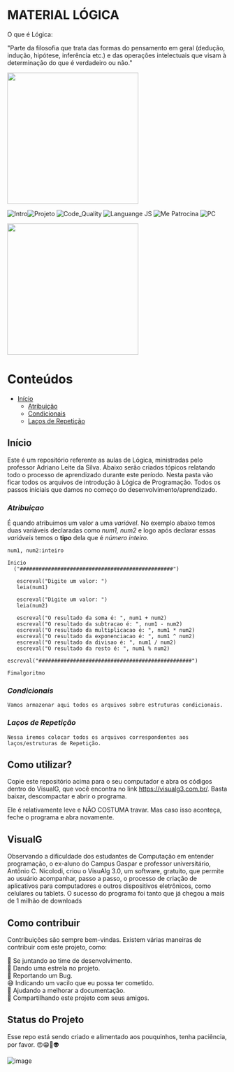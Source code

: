 # MATERIAL LÓGICA

O que é Lógica:

"Parte da filosofia que trata das formas do pensamento em geral (dedução, indução, hipótese, inferência etc.) e das operações intelectuais que visam à determinação do que é verdadeiro ou não."

<img src="https://user-images.githubusercontent.com/77402918/107370978-725f9b00-6ac2-11eb-833a-9da9bfc0683f.png" width="300px">

![Intro](https://img.shields.io/badge/Version-0.0.1-F21B3F)![Projeto](https://img.shields.io/badge/Projeto-Lógica-08BDBD) ![Code_Quality](https://img.shields.io/badge/Code_Quality-Easy-3A5683) ![Languange JS](https://img.shields.io/badge/Language-Portugol-F7DF1E) ![Me Patrocina](https://img.shields.io/badge/Intel-Core_i5_10th-0071C5?style=flat-square&logo=intel&logoColor=white) ![PC](https://img.shields.io/badge/Windows-ACER_Aspire_3-0078D6?style=flat-square&logo=windows&logoColor=white)
<!-- APAGAR ESSA FOTO E COLOCAR UM SCREENSHOT DO PROJETO -->

<img src="https://user-images.githubusercontent.com/77402918/107371316-eac65c00-6ac2-11eb-81f4-1cd1834e64d8.png" width="300px">

<!-- APAGAR ESSA FOTO E COLOCAR UM SCREENSHOT DO PROJETO -->

# Conteúdos
- [Início](#instalação)
    - [Atribuição](#Atribuicao)
    - [Condicionais](#Condicionais)
    - [Laços de Repetição](#laços-de-repetição)

## Início 

Este é um repositório referente as aulas de Lógica, ministradas pelo professor Adriano Leite da Silva. Abaixo serão criados tópicos relatando todo o processo de aprendizado durante este período.
Nesta pasta vão ficar todos os arquivos de introdução à Lógica de Programação. Todos os passos iniciais que damos no começo do desenvolvimento/aprendizado.

### _Atribuiçao_

É quando atribuimos um valor a uma _variável_.
No exemplo abaixo temos duas variáveis declaradas como  *num1, num2* e logo após declarar essas _variáveis_ temos o **tipo** dela que é _número inteiro_.
```
num1, num2:inteiro

Inicio
  ("#################################################")

   escreval("Digite um valor: ")
   leia(num1)

   escreval("Digite um valor: ")
   leia(num2)

   escreval("O resultado da soma é: ", num1 + num2)
   escreval("O resultado da subtracao é: ", num1 - num2)
   escreval("O resultado da multiplicacao é: ", num1 * num2)
   escreval("O resultado da exponenciacao é: ", num1 ^ num2)
   escreval("O resultado da divisao é: ", num1 / num2)
   escreval("O resultado da resto é: ", num1 % num2)

escreval("#################################################")

Fimalgoritmo
```
### _Condicionais_

```Vamos armazenar aqui todos os arquivos sobre estruturas condicionais.```

### _Laços de Repetição_

```Nessa iremos colocar todos os arquivos correspondentes aos laços/estruturas de Repetição.```

## Como utilizar?

Copie este repositório acima para o seu computador e abra os códigos dentro do VisualG, que você encontra no link https://visualg3.com.br/. Basta baixar, descompactar e abrir o programa.

Ele é relativamente leve e NÃO COSTUMA travar. Mas caso isso aconteça, feche o programa e abra novamente.

## VisualG

Observando a dificuldade dos estudantes de Computação em entender programação, o ex-aluno do Campus Gaspar e professor universitário, Antônio C. Nicolodi, criou o VisuAlg 3.0, um software, gratuito, que permite ao usuário acompanhar, passo a passo, o processo de criação de aplicativos para computadores e outros dispositivos eletrônicos, como celulares ou tablets. O sucesso do programa foi tanto que já chegou a mais de 1 milhão de downloads

## Como contribuir

Contribuições são sempre bem-vindas. Existem várias maneiras de contribuir com este projeto, como:

💪 Se juntando ao time de desenvolvimento.<br />
🌟 Dando uma estrela no projeto.<br />
🐛 Reportando um Bug.<br />
😅 Indicando um vacilo que eu possa ter cometido.<br />
📄 Ajudando a melhorar a documentação.<br />
🚀 Compartilhando este projeto com seus amigos.<br />

## Status do Projeto

Esse repo está sendo criado e alimentado aos pouquinhos, tenha paciência, por favor. 😍😁💜👽

![image](https://user-images.githubusercontent.com/77402918/107378313-9c1cc000-6aca-11eb-999a-052c7ac60e22.png)
